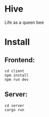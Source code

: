 # Hive
Life as a queen bee

# Install

## Frontend: 
    cd client
    npm install
    npm run dev

## Server:
    cd server 
    cargo run 


